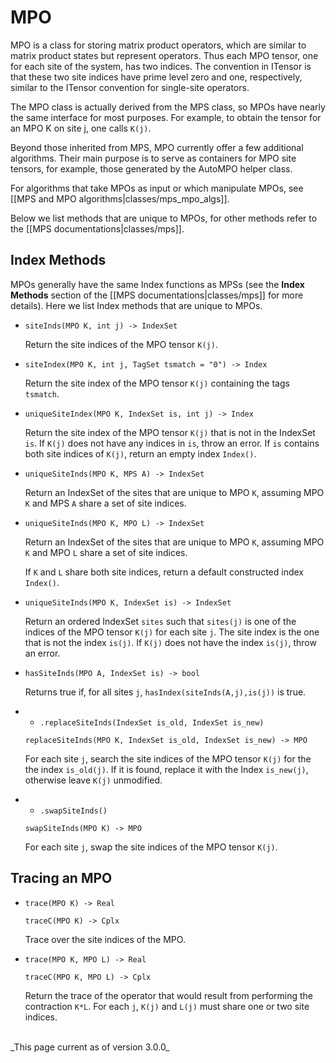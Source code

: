 # MPO

MPO is a class for storing matrix product operators, which are similar to matrix product states but 
represent operators. Thus each MPO tensor, one for each site of the system, has two indices. The 
convention in ITensor is that these two site indices have prime level zero and one, respectively,
similar to the ITensor convention for single-site operators.

The MPO class is actually derived from the MPS class, so MPOs have nearly the same interface for
most purposes. For example, to obtain the tensor for an MPO K on site j, one calls `K(j)`.

Beyond those inherited from MPS, MPO currently offer a few additional algorithms.
Their main purpose is to serve as containers for MPO site tensors, for example, those generated
by the AutoMPO helper class.

For algorithms that take MPOs as input or which manipulate MPOs, see [[MPS and MPO algorithms|classes/mps_mpo_algs]].

Below we list methods that are unique to MPOs, for other methods refer to the [[MPS documentations|classes/mps]].

## Index Methods

MPOs generally have the same Index functions as MPSs (see the __Index Methods__ section of the 
[[MPS documentations|classes/mps]] for more details). Here we list Index methods that are unique
to MPOs.

* `siteInds(MPO K, int j) -> IndexSet`

  Return the site indices of the MPO tensor `K(j)`.

* `siteIndex(MPO K, int j, TagSet tsmatch = "0") -> Index`

  Return the site index of the MPO tensor `K(j)` containing the tags `tsmatch`.

* `uniqueSiteIndex(MPO K, IndexSet is, int j) -> Index`

  Return the site index of the MPO tensor `K(j)` that is not in the IndexSet `is`. 
  If `K(j)` does not have any indices in `is`, throw an error. If `is` contains both
  site indices of `K(j)`, return an empty index `Index()`.

* `uniqueSiteInds(MPO K, MPS A) -> IndexSet`

  Return an IndexSet of the sites that are unique to MPO `K`, assuming MPO `K` and MPS `A` share
  a set of site indices.

* `uniqueSiteInds(MPO K, MPO L) -> IndexSet`

  Return an IndexSet of the sites that are unique to MPO `K`, assuming MPO `K` and MPO `L` share
  a set of site indices.

  If `K` and `L` share both site indices, return a default constructed index `Index()`.

* `uniqueSiteInds(MPO K, IndexSet is) -> IndexSet`

  Return an ordered IndexSet `sites` such that `sites(j)` is one of the indices of the MPO tensor
  `K(j)` for each site `j`. The site index is the one that is not the index `is(j)`. If `K(j)` does
  not have the index `is(j)`, throw an error.

* `hasSiteInds(MPO A, IndexSet is) -> bool`

  Returns true if, for all sites `j`, `hasIndex(siteInds(A,j),is(j))` is true.

* * `.replaceSiteInds(IndexSet is_old, IndexSet is_new)`

  `replaceSiteInds(MPO K, IndexSet is_old, IndexSet is_new) -> MPO`

  For each site `j`, search the site indices of the MPO tensor `K(j)` for the the index `is_old(j)`.
  If it is found, replace it with the Index `is_new(j)`, otherwise leave `K(j)` unmodified.

* * `.swapSiteInds()`

  `swapSiteInds(MPO K) -> MPO`

  For each site `j`, swap the site indices of the MPO tensor `K(j)`.

## Tracing an MPO

* `trace(MPO K) -> Real`

  `traceC(MPO K) -> Cplx`

  Trace over the site indices of the MPO.

* `trace(MPO K, MPO L) -> Real`
  
  `traceC(MPO K, MPO L) -> Cplx`

  Return the trace of the operator that would result from performing the contraction `K*L`. For each
  `j`, `K(j)` and `L(j)` must share one or two site indices.

<br/>
_This page current as of version 3.0.0_
